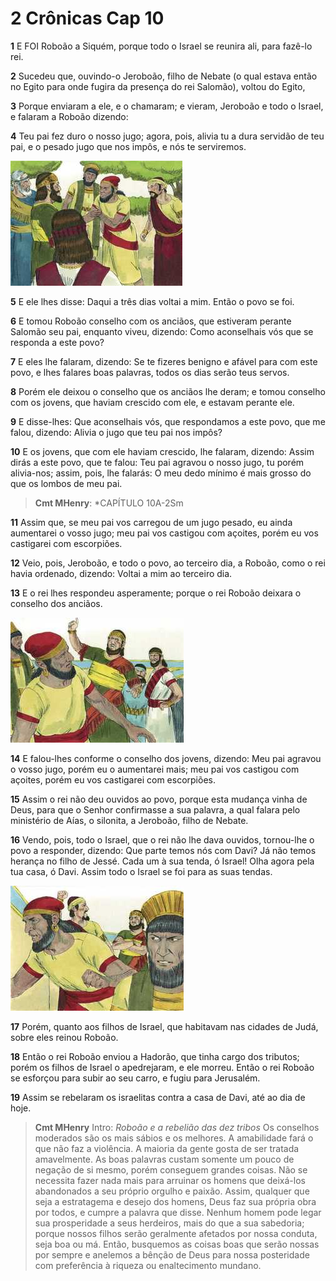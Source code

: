 # 2 Crônicas Cap 10

**1** 	E FOI Roboão a Siquém, porque todo o Israel se reunira ali, para fazê-lo rei.

**2** 	Sucedeu que, ouvindo-o Jeroboão, filho de Nebate (o qual estava então no Egito para onde fugira da presença do rei Salomão), voltou do Egito,

**3** 	Porque enviaram a ele, e o chamaram; e vieram, Jeroboão e todo o Israel, e falaram a Roboão dizendo:

**4** 	Teu pai fez duro o nosso jugo; agora, pois, alivia tu a dura servidão de teu pai, e o pesado jugo que nos impôs, e nós te serviremos.

![](../Images/SweetPublishing/11-12-3.jpg) 

**5** 	E ele lhes disse: Daqui a três dias voltai a mim. Então o povo se foi.

**6** 	E tomou Roboão conselho com os anciãos, que estiveram perante Salomão seu pai, enquanto viveu, dizendo: Como aconselhais vós que se responda a este povo?

**7** 	E eles lhe falaram, dizendo: Se te fizeres benigno e afável para com este povo, e lhes falares boas palavras, todos os dias serão teus servos.

**8** 	Porém ele deixou o conselho que os anciãos lhe deram; e tomou conselho com os jovens, que haviam crescido com ele, e estavam perante ele.

**9** 	E disse-lhes: Que aconselhais vós, que respondamos a este povo, que me falou, dizendo: Alivia o jugo que teu pai nos impôs?

**10** 	E os jovens, que com ele haviam crescido, lhe falaram, dizendo: Assim dirás a este povo, que te falou: Teu pai agravou o nosso jugo, tu porém alivia-nos; assim, pois, lhe falarás: O meu dedo mínimo é mais grosso do que os lombos de meu pai.

> **Cmt MHenry**: *CAPÍTULO 10A-2Sm

**11** 	Assim que, se meu pai vos carregou de um jugo pesado, eu ainda aumentarei o vosso jugo; meu pai vos castigou com açoites, porém eu vos castigarei com escorpiões.

**12** 	Veio, pois, Jeroboão, e todo o povo, ao terceiro dia, a Roboão, como o rei havia ordenado, dizendo: Voltai a mim ao terceiro dia.

**13** 	E o rei lhes respondeu asperamente; porque o rei Roboão deixara o conselho dos anciãos.

![](../Images/SweetPublishing/11-12-4.jpg) 

**14** 	E falou-lhes conforme o conselho dos jovens, dizendo: Meu pai agravou o vosso jugo, porém eu o aumentarei mais; meu pai vos castigou com açoites, porém eu vos castigarei com escorpiões.

**15** 	Assim o rei não deu ouvidos ao povo, porque esta mudança vinha de Deus, para que o Senhor confirmasse a sua palavra, a qual falara pelo ministério de Aías, o silonita, a Jeroboão, filho de Nebate.

**16** 	Vendo, pois, todo o Israel, que o rei não lhe dava ouvidos, tornou-lhe o povo a responder, dizendo: Que parte temos nós com Davi? Já não temos herança no filho de Jessé. Cada um à sua tenda, ó Israel! Olha agora pela tua casa, ó Davi. Assim todo o Israel se foi para as suas tendas.

![](../Images/SweetPublishing/11-12-5.jpg) 

**17** 	Porém, quanto aos filhos de Israel, que habitavam nas cidades de Judá, sobre eles reinou Roboão.

**18** 	Então o rei Roboão enviou a Hadorão, que tinha cargo dos tributos; porém os filhos de Israel o apedrejaram, e ele morreu. Então o rei Roboão se esforçou para subir ao seu carro, e fugiu para Jerusalém.

**19** 	Assim se rebelaram os israelitas contra a casa de Davi, até ao dia de hoje.


> **Cmt MHenry** Intro: *Roboão e a rebelião das dez tribos* Os conselhos moderados são os mais sábios e os melhores. A amabilidade fará o que não faz a violência. A maioria da gente gosta de ser tratada amavelmente. As boas palavras custam somente um pouco de negação de si mesmo, porém conseguem grandes coisas. Não se necessita fazer nada mais para arruinar os homens que deixá-los abandonados a seu próprio orgulho e paixão. Assim, qualquer que seja a estratagema e desejo dos homens, Deus faz sua própria obra por todos, e cumpre a palavra que disse. Nenhum homem pode legar sua prosperidade a seus herdeiros, mais do que a sua sabedoria; porque nossos filhos serão geralmente afetados por nossa conduta, seja boa ou má. Então, busquemos as coisas boas que serão nossas por sempre e anelemos a bênção de Deus para nossa posteridade com preferência à riqueza ou enaltecimento mundano.